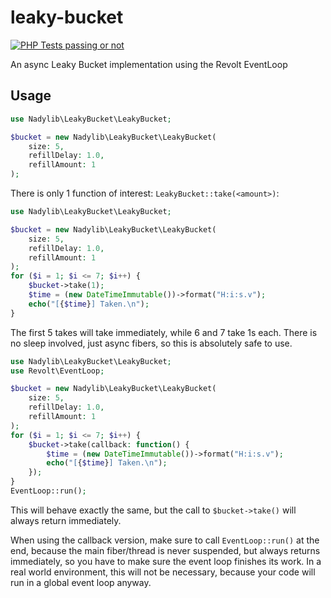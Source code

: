 # leaky-bucket

[![PHP Tests passing or not](https://github.com/nadybot/leaky-bucket/actions/workflows/php.yml/badge.svg)](https://github.com/Nadybot/leaky-bucket/actions/workflows/php.yml)

An async Leaky Bucket implementation using the Revolt EventLoop

## Usage

```php
use Nadylib\LeakyBucket\LeakyBucket;

$bucket = new Nadylib\LeakyBucket\LeakyBucket(
	size: 5,
	refillDelay: 1.0,
	refillAmount: 1
);
```

There is only 1 function of interest: `LeakyBucket::take(<amount>)`:

```php
use Nadylib\LeakyBucket\LeakyBucket;

$bucket = new Nadylib\LeakyBucket\LeakyBucket(
	size: 5,
	refillDelay: 1.0,
	refillAmount: 1
);
for ($i = 1; $i <= 7; $i++) {
	$bucket->take(1);
	$time = (new DateTimeImmutable())->format("H:i:s.v");
	echo("[{$time}] Taken.\n");
}
```

The first 5 takes will take immediately, while 6 and 7 take 1s each. There is no sleep involved, just async fibers, so this is absolutely safe to use.

```php
use Nadylib\LeakyBucket\LeakyBucket;
use Revolt\EventLoop;

$bucket = new Nadylib\LeakyBucket\LeakyBucket(
	size: 5,
	refillDelay: 1.0,
	refillAmount: 1
);
for ($i = 1; $i <= 7; $i++) {
	$bucket->take(callback: function() {
		$time = (new DateTimeImmutable())->format("H:i:s.v");
		echo("[{$time}] Taken.\n");
	});
}
EventLoop::run();
```

This will behave exactly the same, but the call to `$bucket->take()` will always return immediately.

When using the callback version, make sure to call `EventLoop::run()` at the end, because the main fiber/thread is never suspended, but always returns immediately, so you have to make sure the event loop finishes its work. In a real world environment, this will not be necessary, because your code will run in a global event loop anyway.
